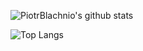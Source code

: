 ![PiotrBlachnio's github stats](https://github-readme-stats.vercel.app/api?username=PiotrBlachnio&show_icons=true&theme=radical&count_private=true&hide=stars)

![Top Langs](https://github-readme-stats.vercel.app/api/top-langs/?username=PiotrBlachnio&hide=vue,css)
